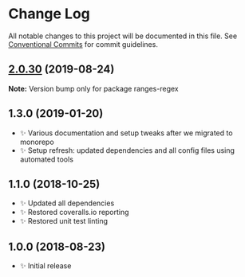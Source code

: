 # Change Log

All notable changes to this project will be documented in this file.
See [Conventional Commits](https://conventionalcommits.org) for commit guidelines.

## [2.0.30](https://gitlab.com/codsen/codsen/compare/ranges-regex@2.0.29...ranges-regex@2.0.30) (2019-08-24)

**Note:** Version bump only for package ranges-regex





## 1.3.0 (2019-01-20)

- ✨ Various documentation and setup tweaks after we migrated to monorepo
- ✨ Setup refresh: updated dependencies and all config files using automated tools

## 1.1.0 (2018-10-25)

- ✨ Updated all dependencies
- ✨ Restored coveralls.io reporting
- ✨ Restored unit test linting

## 1.0.0 (2018-08-23)

- ✨ Initial release
